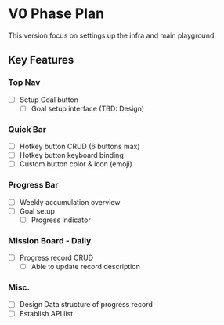 # V0 Phase Plan

This version focus on settings up the infra and main playground.

## Key Features

### Top Nav

- [ ] Setup Goal button
  - [ ] Goal setup interface (TBD: Design)

### Quick Bar

- [ ] Hotkey button CRUD (6 buttons max)
- [ ] Hotkey button keyboard binding
- [ ] Custom button color & icon (emoji)

### Progress Bar

- [ ] Weekly accumulation overview
- [ ] Goal setup
  - [ ] Progress indicator

### Mission Board - Daily

- [ ] Progress record CRUD
  - [ ] Able to update record description

### Misc.

- [ ] Design Data structure of progress record
- [ ] Establish API list
